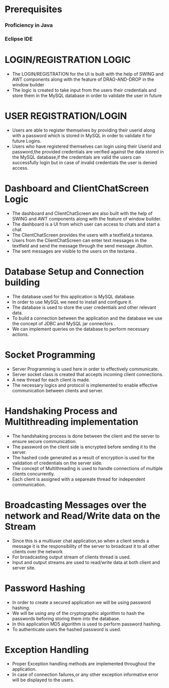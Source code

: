 # **Prerequisites**
### Proficiency in Java
### Eclipse IDE

#  LOGIN/REGISTRATION LOGIC
* The LOGIN/REGISTRATION for the UI is built with the help of SWING and AWT components along with the feature of DRAG-AND-DROP in the window builder
* The logic is created to take input from the users their credentials and store them in the MySQL database in order to validate the user in future

#  USER REGISTRATION/LOGIN
* Users are able to register themselves by providing their userid along with a password which is stored in MySQL in order to validate it for future Logins.
* Users who have registered themselves can login using their Userid and  password,the provided credentials are verified against the data stored in the MySQL database,if the credentials are valid the users can successfully login but in case of invalid credentials the user is denied access.

#  Dashboard and ClientChatScreen Logic
* The dashboard  and ClientChatScreen are also built with the help of SWING and AWT components along with the feature of window builder.
* The dashboard is a UI from which user can access to chats and start a chat
* The ClientChatScreen provides the users with a textfield,a textarea.
* Users from the ClientChatScreen can enter text messages in the textfield and send the message through the send message Jbutton.
* The sent messages are visible to the users  on the textarea .

# Database Setup and Connection building 
* The database used for this application is MySQL database.
* In order to use MySQL we need to install and configure it.
* The database is used to store the user credentials and other relevant data.
* To build a connection between the application and the database we use the concept of JDBC and MySQL jar connectors .
* We can implement queries on the database to perform necessary actions.

# Socket Programming
* Server Programming is used here in order to effectively communicate.
* Server socket class is created that accepts incoming client connections.
* A new thread for each client is made.
* The necessary logics and protocol is implemented to enable effective communication between clients and server.

# Handshaking Process and Multithreading implementation
* The handshaking process is done between the client and the server to ensure secure communication.
* The password on the client side is encrypted before sending it to the server.
* The hashed code generated as a result of encryption is used for the validation of credentials on the server side.
* The concept of Multithreading is used to handle connections of multiple clients concurrently.
* Each client is assigned with a separeate thread for independent communication.

# Broadcasting Messages over the network and Read/Write data on the Stream
* Since this is a multiuser chat application,so when a client sends a message it is the responsibility of the server to broadcast it to all other clients over the network
* For broadcasting output stream of clients thread is used.
* Input and output streams are used to read/write data at both client and server site.

# Password Hashing
* In order to create a secured application we will be using password hashing.
* We will be using any of the cryptographic algorithm to hash the passwords beforing storing them into the database.
* In this application MD5 algorithm is used to perform password hashing.
* To authenticate users the hashed password is used.

# Exception Handling
* Proper Exception handling methods are implemented throughout the application.
* In case of connection failures,or any other exception informative error will be displayed to the users. 
